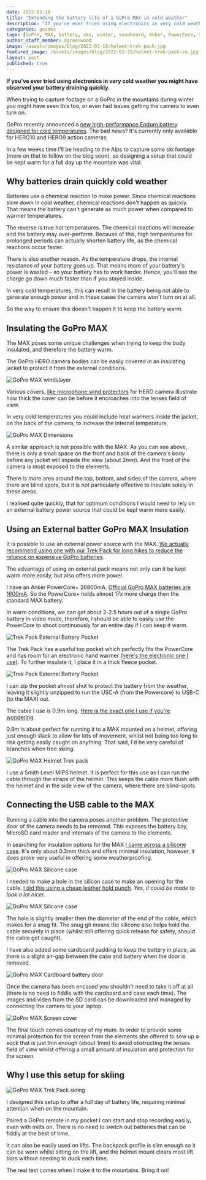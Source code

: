 ```yaml
---
date: 2022-02-18
title: "Extending the battery life of a GoPro MAX in cold weather"
description: "If you've ever tried using electronics in very cold weather you might have observed your battery draining quickly."
categories: guides
tags: [GoPro, MAX, battery, ski, winter, snowboard, Anker, PowerCore, Smith]
author_staff_member: dgreenwood
image: /assets/images/blog/2022-02-18/helmet-trek-pack.jpg
featured_image: /assets/images/blog/2022-02-18/helmet-trek-pack-sm.jpg
layout: post
published: true
---
```


**If you've ever tried using electronics in very cold weather you might have observed your battery draining quickly.**

When trying to capture footage on a GoPro in the mountains during winter you might have seen this too, or even had issues getting the camera to even turn on.

GoPro recently announced a [new high-performance Enduro battery designed for cold temperatures](https://gopro.com/en/us/shop/mounts-accessories/enduro-extended-cold-weather-battery/ADBAT-011-WS.html). The bad news? It's currently only available for HERO10 and HERO9 action cameras.

In a few weeks time I'll be heading to the Alps to capture some ski footage (more on that to follow on the blog soon), so designing a setup that could be kept warm for a full day up the mountain was vital.

## Why batteries drain quickly cold weather

Batteries use a chemical reaction to make power. Since chemical reactions slow down in cold weather, chemical reactions don't happen as quickly. That means the battery can't generate as much power when compared to warmer temperatures.

The reverse is true hot temperatures. The chemical reactions will increase and the battery may over-perform.  Because of this, high temperatures for prolonged periods can actually shorten battery life, as the chemical reactions occur faster.
 
There is also another reason. As the temperature drops, the internal resistance of your battery goes up. That means more of your battery's power is wasted – so your battery has to work harder. Hence, you'll see the charge go down much faster than if you stayed inside.

In very cold temperatures, this can result in the battery being not able to generate enough power and in these cases the camera won't turn on at all.

So the way to ensure this doesn't happen it to keep the battery warm.

## Insulating the GoPro MAX

The MAX poses some unique challenges when trying to keep the body insulated, and therefore the battery warm.

The GoPro HERO camera bodies can be easily covered in an insulating jacket to protect it from the external conditions.

<img class="img-fluid" src="/assets/images/blog/2022-02-18/gopro-max-windslayer.jpg" alt="GoPro MAX windslayer" title="GoPro MAX windslayer" />

Various covers, [like microphone wind protectors](https://www.amazon.co.uk/Windslayer-Reduction-Sponge-Muffler-Housing/dp/B08PTRBZ91?th=1) for HERO camera illustrate how thick the cover can be before it encroaches into the lenses field of view.

In very cold temperatures you could include heat warmers inside the jacket, on the back of the camera, to increase the internal temperature.

<img class="img-fluid" src="/assets/images/blog/2022-02-18/gopro-max-dimensions.jpeg" alt="GoPro MAX Dimensions" title="GoPro MAX Dimensions" />

A similar approach is not possible with the MAX. As you can see above, there is only a small space on the front and back of the camera's body before any jacket will impede the view (about 2mm). And the front of the camera is most exposed to the elements.

There is more area around the top, bottom, and sides of the camera, where there are blind spots, but it is not particularly effective to insulate solely in these areas.

I realised quite quickly, that for optimum conditions I would need to rely on an external battery power source that could be kept warm more easily.

## Using an External batter GoPro MAX Insulation

It is possible to use an external power source with the MAX. [We actually recommend using one with our Trek Pack for long hikes to reduce the reliance on expensive GoPro batteries](https://guides.trekview.org/trek-pack/v2/kit-setup/external-power-pack).

The advantage of using an external pack means not only can it be kept warm more easily, but also offers more power.

I have an Anker PowerCore+ 26800mA. [Official GoPro MAX batteries are 1600mA](https://gopro.com/en/gb/shop/mounts-accessories/max-rechargeable-battery/ACBAT-001.html). So the PowerCore+ holds almost 17x more charge then the standard MAX battery.

In warm conditions, we can get about 2-2.5 hours out of a single GoPro battery in video mode, therefore, I should be able to easily use the PowerCore to shoot continuously for an entire day if I can keep it warm.

<img class="img-fluid" src="/assets/images/blog/2022-02-18/trek-pack-top-pocket-battery.jpg" alt="Trek Pack External Battery Pocket" title="Trek Pack External Battery Pocket" />

The Trek Pack has a useful top pocket which perfectly fits the PowerCore and has room for an electronic hand warmer ([here's the electronic one I use](https://www.amazon.co.uk/gp/product/B08HQQJ4WM)). To further insulate it, I place it in a thick fleece pocket.

<img class="img-fluid" src="/assets/images/blog/2022-02-18/gopro-trek-pack-battery-secure.jpg" alt="Trek Pack External Battery Pocket" title="Trek Pack External Battery Pocket" />

I can zip the pocket almost shut to protect the battery from the weather, leaving it slightly unzipped to run the USC-A (from the Powercore) to USB-C (to the MAX) out.

The cable I use is 0.9m long. [Here is the exact one I use if you're wondering](https://www.amazon.co.uk/gp/product/B07DD5YHMH/).

0.9m is about perfect for running it to a MAX mounted on a helmet, offering just enough slack to allow for lots of movement, whilst not being too long to risk getting easily caught on anything. That said, I'd be very careful of branches when tree skiing.

<img class="img-fluid" src="/assets/images/blog/2022-02-18/helmet-trek-pack.jpg" alt="GoPro MAX Helmet Trek pack" title="GoPro MAX Helmet Trek pack" />

I use a Smith Level MIPS helmet. It is perfect for this use as I can run the cable through the straps of the helmet. This keeps the cable more flush with the helmet and in the side view of the camera, where there are blind-spots.

## Connecting the USB cable to the MAX

Running a cable into the camera poses another problem. The protective door of the camera needs to be removed. This exposes the battery bay, MicroSD card reader and internals of the camera to the elements.

In searching for insulation options for the MAX [I came across a silicone case](https://www.ebay.co.uk/itm/293976420452). It's only about 0.3mm thick and offers minimal insulation, however, it does prove very useful in offering some weatherproofing.

<img class="img-fluid" src="/assets/images/blog/2022-02-18/gopro-max-silicone-case-usb-c-hole.jpg" alt="GoPro MAX Silicone case" title="GoPro MAX Silicone case" />

I needed to make a hole in the silicon case to make an opening for the cable. [I did this using a cheap leather hold punch](https://www.amazon.co.uk/gp/product/B00SQ99NW8). _Yes, it could be made to look a lot nicer_.

<img class="img-fluid" src="/assets/images/blog/2022-02-18/gopro-max-silicone-case-usb-c-hole.jpg-connected.jpg" alt="GoPro MAX Silicone case" title="GoPro MAX Silicone case" />

The hole is slightly smaller then the diameter of the end of the cable, which makes for a snug fit. The snug git means the silicone also helps hold the cable securely in place (whilst still offering quick release for safety, should the cable get caught).

I have also added some cardboard padding to keep the battery in place, as there is a slight air-gap between the case and battery when the door is removed.

<img class="img-fluid" src="/assets/images/blog/2022-02-18/gopro-max-cardboard-padding.jpg" alt="GoPro MAX Cardboard battery door" title="GoPro MAX Cardboard battery door" />

Once the camera has been encased you shouldn't need to take it off at all (there is no need to fiddle with the cardboard and case each time). The images and video from the SD card can be downloaded and managed by connecting the camera to your laptop.

<img class="img-fluid" src="/assets/images/blog/2022-02-18/gopro-max-sock.jpg" alt="GoPro MAX Screen cover" title="GoPro MAX Screen cover" />

The final touch comes courtesy of my mum. In order to provide some minimal protection for the screen from the elements she offered to sow up a sock that is just thin enough (about 1mm) to avoid obstructing the lenses field of view whilst offering a small amount of insulation and protection for the screen.

## Why I use this setup for skiing

<img class="img-fluid" src="/assets/images/blog/2022-02-18/full-helmet-trek-pack.jpg" alt="GoPro MAX Trek Pack skiing" title="GoPro MAX Trek Pack skiing" />

I designed this setup to offer a full day of battery life, requiring minimal attention when on the mountain.

Paired a GoPro remote in my pocket I can start and stop recording easily, even with mitts on. There is no need to switch out batteries that can be fiddly at the best of time.

It can also be easily used on lifts. The backpack profile is slim enough so it can be worn whilst sitting on the lift, and the helmet mount clears most lift bars without needing to duck each time.

The real test comes when I make it to the mountains. Bring it on!